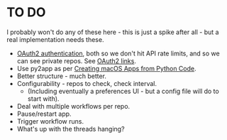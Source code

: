 # TO DO

I probably won't do any of these here - this is just a spike after all - but a real implementation needs these.

* [OAuth2 authentication](https://docs.github.com/en/developers/apps/authorizing-oauth-apps#device-flow), both so we don't hit API rate limits, and so we can see private repos. See [OAuth2 links](https://pinboard.in/u:brunns/t:oauth2).
* Use py2app as per [Creating macOS Apps from Python Code](https://camillovisini.com/article/create-macos-menu-bar-app-pomodoro/#creating-macos-apps-from-python-code).
* Better structure - much better.
* Configurability - repos to check, check interval.
    * (Including eventually a preferences UI - but a config file will do to start with).
* Deal with multiple workflows per repo.
* Pause/restart app.
* Trigger workflow runs.
* What's up with the threads hanging?